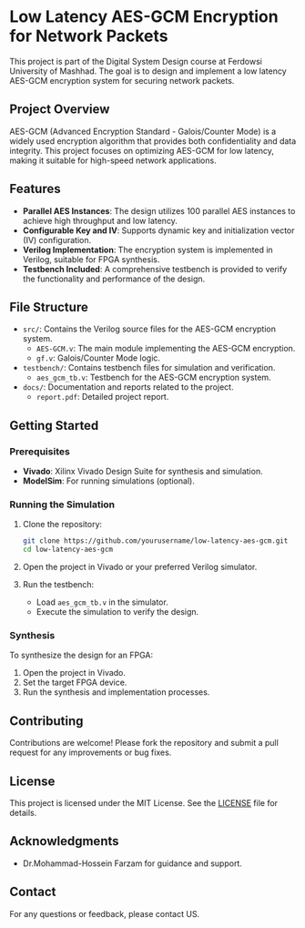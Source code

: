 # Low Latency AES-GCM Encryption for Network Packets

This project is part of the Digital System Design course at Ferdowsi University of Mashhad. The goal is to design and implement a low latency AES-GCM encryption system for securing network packets.

## Project Overview

AES-GCM (Advanced Encryption Standard - Galois/Counter Mode) is a widely used encryption algorithm that provides both confidentiality and data integrity. This project focuses on optimizing AES-GCM for low latency, making it suitable for high-speed network applications.

## Features

- **Parallel AES Instances**: The design utilizes 100 parallel AES instances to achieve high throughput and low latency.
- **Configurable Key and IV**: Supports dynamic key and initialization vector (IV) configuration.
- **Verilog Implementation**: The encryption system is implemented in Verilog, suitable for FPGA synthesis.
- **Testbench Included**: A comprehensive testbench is provided to verify the functionality and performance of the design.

## File Structure

- `src/`: Contains the Verilog source files for the AES-GCM encryption system.
  - `AES-GCM.v`: The main module implementing the AES-GCM encryption.
  - `gf.v`: Galois/Counter Mode logic.
- `testbench/`: Contains testbench files for simulation and verification.
  - `aes_gcm_tb.v`: Testbench for the AES-GCM encryption system.
- `docs/`: Documentation and reports related to the project.
  - `report.pdf`: Detailed project report.

## Getting Started

### Prerequisites

- **Vivado**: Xilinx Vivado Design Suite for synthesis and simulation.
- **ModelSim**: For running simulations (optional).

### Running the Simulation

1. Clone the repository:
   ```bash
   git clone https://github.com/yourusername/low-latency-aes-gcm.git
   cd low-latency-aes-gcm
   ```

2. Open the project in Vivado or your preferred Verilog simulator.

3. Run the testbench:
   - Load `aes_gcm_tb.v` in the simulator.
   - Execute the simulation to verify the design.

### Synthesis

To synthesize the design for an FPGA:

1. Open the project in Vivado.
2. Set the target FPGA device.
3. Run the synthesis and implementation processes.

## Contributing

Contributions are welcome! Please fork the repository and submit a pull request for any improvements or bug fixes.

## License

This project is licensed under the MIT License. See the [LICENSE](LICENSE) file for details.

## Acknowledgments

- Dr.Mohammad-Hossein Farzam for guidance and support.

## Contact

For any questions or feedback, please contact US.

